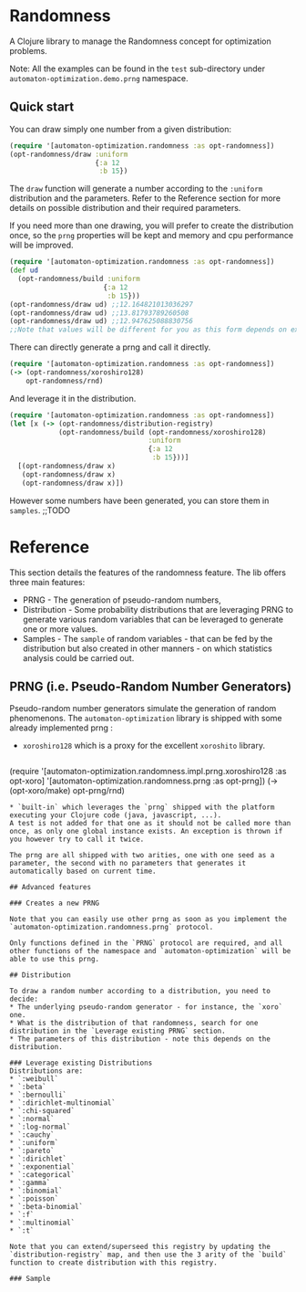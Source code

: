 # Randomness
A Clojure library to manage the Randomness concept for optimization problems.

Note: All the examples can be found in the `test` sub-directory under `automaton-optimization.demo.prng` namespace.

## Quick start
You can draw simply one number from a given distribution: 
```clojure
(require '[automaton-optimization.randomness :as opt-randomness])
(opt-randomness/draw :uniform
                     {:a 12
                      :b 15})
```
The `draw` function will generate a number according to the `:uniform` distribution and the parameters.
Refer to the Reference section for more details on possible distribution and their required parameters.

If you need more than one drawing, you will prefer to create the distribution once, so the `prng` properties will be kept and memory and cpu performance will be improved.
```clojure
(require '[automaton-optimization.randomness :as opt-randomness])
(def ud
  (opt-randomness/build :uniform
                       {:a 12
                        :b 15}))
(opt-randomness/draw ud) ;;12.164821013036297
(opt-randomness/draw ud) ;;13.81793789260508
(opt-randomness/draw ud) ;;12.947625088830756
;;Note that values will be different for you as this form depends on execution time.
```

There can directly generate a prng and call it directly.
```clojure
(require '[automaton-optimization.randomness :as opt-randomness])
(-> (opt-randomness/xoroshiro128)
    opt-randomness/rnd)
```

And leverage it in the distribution.
```clojure
(require '[automaton-optimization.randomness :as opt-randomness])
(let [x (-> (opt-randomness/distribution-registry)
            (opt-randomness/build (opt-randomness/xoroshiro128)
                                  :uniform
                                  {:a 12
                                   :b 15}))]
  [(opt-randomness/draw x)
   (opt-randomness/draw x)
   (opt-randomness/draw x)])
```

However some numbers have been generated, you can store them in `samples`.
;;TODO 

# Reference
This section details the features of the randomness feature. The lib offers three main features:
* PRNG - The generation of pseudo-random numbers, 
* Distribution - Some probability distributions that are leveraging PRNG to generate various random variables that can be leveraged to generate one or more values.
* Samples - The `sample` of random variables - that can be fed by the distribution but also created in other manners - on which statistics analysis could be carried out.

## PRNG (i.e. Pseudo-Random Number Generators)
Pseudo-random number generators simulate the generation of random phenomenons. The `automaton-optimization` library is shipped with some already implemented prng :
* `xoroshiro128` which is a proxy for the excellent `xoroshito` library.
   ```clojure
(require '[automaton-optimization.randomness.impl.prng.xoroshiro128 :as opt-xoro]
         '[automaton-optimization.randomness.prng :as opt-prng])
(-> (opt-xoro/make)
    opt-prng/rnd)
   ```
* `built-in` which leverages the `prng` shipped with the platform executing your Clojure code (java, javascript, ...).
A test is not added for that one as it should not be called more than once, as only one global instance exists. An exception is thrown if you however try to call it twice.

The prng are all shipped with two arities, one with one seed as a parameter, the second with no parameters that generates it automatically based on current time.

## Advanced features

### Creates a new PRNG

Note that you can easily use other prng as soon as you implement the `automaton-optimization.randomness.prng` protocol.

Only functions defined in the `PRNG` protocol are required, and all other functions of the namespace and `automaton-optimization` will be able to use this prng.

## Distribution 

To draw a random number according to a distribution, you need to decide:
* The underlying pseudo-random generator - for instance, the `xoro` one.
* What is the distribution of that randomness, search for one distribution in the `Leverage existing PRNG` section. 
* The parameters of this distribution - note this depends on the distribution.

### Leverage existing Distributions
Distributions are:
 * `:weibull`
 * `:beta`
 * `:bernoulli`
 * `:dirichlet-multinomial`
 * `:chi-squared`
 * `:normal`
 * `:log-normal`
 * `:cauchy`
 * `:uniform`
 * `:pareto`
 * `:dirichlet`
 * `:exponential`
 * `:categorical`
 * `:gamma`
 * `:binomial`
 * `:poisson`
 * `:beta-binomial`
 * `:f`
 * `:multinomial`
 * `:t`

Note that you can extend/superseed this registry by updating the `distribution-registry` map, and then use the 3 arity of the `build` function to create distribution with this registry.

### Sample
